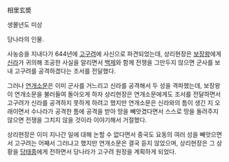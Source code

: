 相里玄奬

생몰년도 미상

당나라의 인물.

사농승을 지내다가 644년에 [고구려](%EA%B3%A0%EA%B5%AC%EB%A0%A4.md)에 사신으로 파견되었는데, 상리현장은
[보장왕](%EB%B3%B4%EC%9E%A5%EC%99%95.md)에게 [신라](%EC%8B%A0%EB%9D%BC.md)가 귀의해
조공한 사실을 알리면서 [백제](%EB%B0%B1%EC%A0%9C.md)와 함께 전쟁을 그만두지 않으면 군사를 보내 고구려를
공격하겠다는 조서를 전달했다.

그러나 [연개소문](%EC%97%B0%EA%B0%9C%EC%86%8C%EB%AC%B8.md)은 이미 군사를 거느리고 신라를 공격해서 두
성을 격파했는데, 보장왕이 연개소문을 불러들여 돌아오게 하자 상리현장은 연개소문에게도 조서를 전달하면서 고구려가 신라를 공격하지 못하게
하려고 했지만 연개소문은 신라와의 틈이 생긴 지 오래이면서 수나라가 공격한 틈에 공격을 받아 땅을 빼앗겼다면서 스스로 땅을 돌려주지 않으면
전쟁을 그치지 않을 것이라 이야기해서 거절했다.

상리현장은 이미 지나간 일에 대해 논할 수 없다면서 중국도 요동의 여러 성을 빼앗으면서 고구려는 어째서 그러냐고 했지만 연개소문은 결국 듣지
않았으며, 상리현장은 그 상황을 [당태종](%EB%8B%B9%ED%83%9C%EC%A2%85.md)에게 전하면서 당나라가 고구려 원정을
계획하게 되었다.

